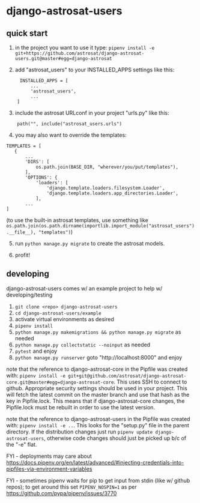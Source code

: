 # django-astrosat-users

## quick start

 1. in the project you want to use it type:
`pipenv install -e git+https://github.com/astrosat/django-astrosat-users.git@master#egg=django-astrosat`

 2. add "astrosat_users" to your INSTALLED_APPS settings like this:
```
     INSTALLED_APPS = [
         ...
         'astrosat_users',
         ...
    ]
```
 3. include the astrosat URLconf in your project "urls.py" like this:
 ```
	 path("", include("astrosat_users.urls")
 ```
 4. you may also want to override the templates:
 ```
 TEMPLATES = [
    {
        ...
        'DIRS': [
            os.path.join(BASE_DIR, "wherever/you/put/templates"),
        ],
        'OPTIONS': {
            'loaders': [
                'django.template.loaders.filesystem.Loader',
                'django.template.loaders.app_directories.Loader',
            ],
        ...
 ]
 ```
 (to use the built-in astrosat templates, use something like `os.path.join(os.path.dirname(importlib.import_module("astrosat_users").__file__), "templates")`)

 5. run `python manage.py migrate` to create the astrosat models.

 6. profit!


## developing

django-astrosat-users comes w/ an example project to help w/ developing/testing

1. `git clone <repo> django-astrosat-users`
2. `cd django-astrosat-users/example`
3. activate virtual environments as desired
4. `pipenv install`
5. `python manage.py makemigrations && python manage.py migrate` as needed
6. `python manage.py collectstatic --noinput` as needed
7. `pytest` and enjoy
8. `python manage.py runserver` goto "http://localhost:8000" and enjoy

note that the reference to django-astrosat-core in the Pipfile was created with: `pipenv install -e git+git@github.com/astrosat/django-astrosat-core.git@master#egg=django-astrosat-core`.  This uses SSH to connect to github.  Appropriate security settings should be used in your project.  This will fetch the latest commit on the master branch and use that hash as the key in Pipfile.lock.  This means that if django-astrosat-core changes, the Pipfile.lock must be rebuilt in order to use the latest version.

note that the reference to django-astrosat-users in the Pipfile was created with:  `pipenv install -e ..`.  This looks for the "setup.py" file in the parent directory.  If the distribution changes just run `pipenv update django-astrosat-users`, otherwise code changes should just be picked up b/c of the "-e" flat.

FYI - deployments may care about https://docs.pipenv.org/en/latest/advanced/#injecting-credentials-into-pipfiles-via-environment-variables

FYI - sometimes pipenv waits for pip to get input from stdin (like w/ github repos); to get around this set `PIPENV_NOSPIN=1` as per https://github.com/pypa/pipenv/issues/3770
